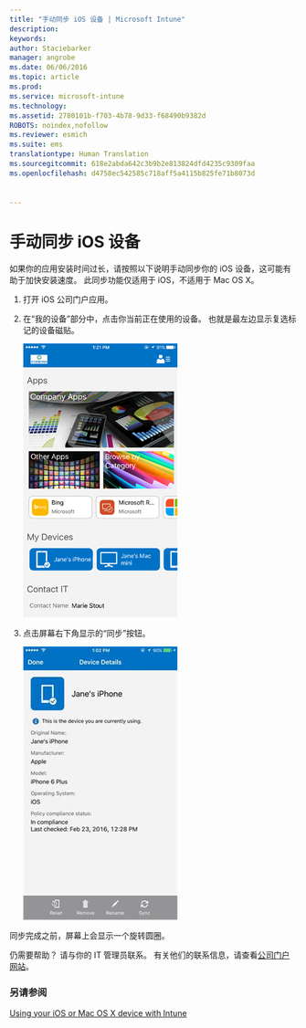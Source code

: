 ```yaml
---
title: "手动同步 iOS 设备 | Microsoft Intune"
description: 
keywords: 
author: Staciebarker
manager: angrobe
ms.date: 06/06/2016
ms.topic: article
ms.prod: 
ms.service: microsoft-intune
ms.technology: 
ms.assetid: 2780101b-f703-4b78-9d33-f68490b9382d
ROBOTS: noindex,nofollow
ms.reviewer: esmich
ms.suite: ems
translationtype: Human Translation
ms.sourcegitcommit: 618e2abda642c3b9b2e813824dfd4235c9309faa
ms.openlocfilehash: d4758ec542585c718aff5a4115b825fe71b8073d


---
```



# 手动同步 iOS 设备

如果你的应用安装时间过长，请按照以下说明手动同步你的 iOS 设备，这可能有助于加快安装速度。 此同步功能仅适用于 iOS，不适用于 Mac OS X。

1. 打开 iOS 公司门户应用。

2. 在“我的设备”部分中，点击你当前正在使用的设备。 也就是最左边显示复选标记的设备磁贴。

    ![ios-sync-1-comp-portal-apps](./media/ios-sync-1-comp-portal-apps.png)

3.  点击屏幕右下角显示的“同步”按钮。

    ![ios-sync-2-sync-button](./media/ios-sync-2-sync-button.png)

同步完成之前，屏幕上会显示一个旋转圆圈。

仍需要帮助？ 请与你的 IT 管理员联系。 有关他们的联系信息，请查看[公司门户网站](http://portal.manage.microsoft.com)。

### 另请参阅
[Using your iOS or Mac OS X device with Intune](using-your-ios-or-mac-os-x-device-with-intune.md)



<!--HONumber=Jul16_HO4-->


